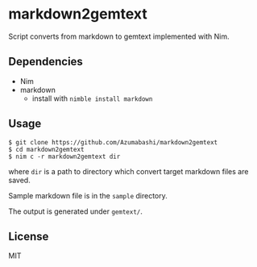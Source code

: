 # markdown2gemtext
Script converts from markdown to gemtext implemented with Nim.

## Dependencies

- Nim
- markdown
  - install with `nimble install markdown`

## Usage

```
$ git clone https://github.com/Azumabashi/markdown2gemtext
$ cd markdown2gemtext
$ nim c -r markdown2gemtext dir
```

where `dir` is a path to directory which convert target markdown files are saved.

Sample markdown file is in the `sample` directory.

The output is generated under `gemtext/`.

## License
MIT
